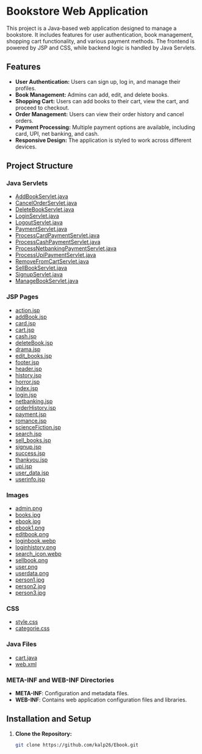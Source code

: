 # Bookstore Web Application

This project is a Java-based web application designed to manage a bookstore. It includes features for user authentication, book management, shopping cart functionality, and various payment methods. The frontend is powered by JSP and CSS, while backend logic is handled by Java Servlets.

## Features

- **User Authentication:** Users can sign up, log in, and manage their profiles.
- **Book Management:** Admins can add, edit, and delete books.
- **Shopping Cart:** Users can add books to their cart, view the cart, and proceed to checkout.
- **Order Management:** Users can view their order history and cancel orders.
- **Payment Processing:** Multiple payment options are available, including card, UPI, net banking, and cash.
- **Responsive Design:** The application is styled to work across different devices.

## Project Structure

### Java Servlets

- [AddBookServlet.java](AddBookServlet.java)
- [CancelOrderServlet.java](CancelOrderServlet.java)
- [DeleteBookServlet.java](DeleteBookServlet.java)
- [LoginServlet.java](LoginServlet.java)
- [LogoutServlet.java](LogoutServlet.java)
- [PaymentServlet.java](PaymentServlet.java)
- [ProcessCardPaymentServlet.java](ProcessCardPaymentServlet.java)
- [ProcessCashPaymentServlet.java](ProcessCashPaymentServlet.java)
- [ProcessNetbankingPaymentServlet.java](ProcessNetbankingPaymentServlet.java)
- [ProcessUpiPaymentServlet.java](ProcessUpiPaymentServlet.java)
- [RemoveFromCartServlet.java](RemoveFromCartServlet.java)
- [SellBookServlet.java](SellBookServlet.java)
- [SignupServlet.java](SignupServlet.java)
- [ManageBookServlet.java](manageBookServlet.java)

### JSP Pages

- [action.jsp](action.jsp)
- [addBook.jsp](addBook.jsp)
- [card.jsp](card.jsp)
- [cart.jsp](cart.jsp)
- [cash.jsp](cash.jsp)
- [deleteBook.jsp](deleteBook.jsp)
- [drama.jsp](drama.jsp)
- [edit_books.jsp](edit_books.jsp)
- [footer.jsp](footer.jsp)
- [header.jsp](header.jsp)
- [history.jsp](history.jsp)
- [horror.jsp](horror.jsp)
- [index.jsp](index.jsp)
- [login.jsp](login.jsp)
- [netbanking.jsp](netbanking.jsp)
- [orderHistory.jsp](orderHistory.jsp)
- [payment.jsp](payment.jsp)
- [romance.jsp](romance.jsp)
- [scienceFiction.jsp](scienceFiction.jsp)
- [search.jsp](search.jsp)
- [sell_books.jsp](sell_books.jsp)
- [signup.jsp](signup.jsp)
- [success.jsp](success.jsp)
- [thankyou.jsp](thankyou.jsp)
- [upi.jsp](upi.jsp)
- [user_data.jsp](user_data.jsp)
- [userinfo.jsp](userinfo.jsp)

### Images

- [admin.png](admin.png)
- [books.jpg](books.jpg)
- [ebook.jpg](ebook.jpg)
- [ebook1.png](ebook1.png)
- [editbook.png](editbook.png)
- [loginbook.webp](loginbook.webp)
- [loginhistory.png](loginhistory.png)
- [search_icon.webp](search_icon.webp)
- [sellbook.png](sellbook.png)
- [user.png](user.png)
- [userdata.png](userdata.png)
- [person1.jpg](person1.jpg)
- [person2.jpg](person2.jpg)
- [person3.jpg](person3.jpg)

### CSS

- [style.css](style.css)
- [categorie.css](categorie.css)

### Java Files

- [cart.java](cart.java)
- [web.xml](web.xml)

### META-INF and WEB-INF Directories

- **META-INF**: Configuration and metadata files.
- **WEB-INF**: Contains web application configuration files and libraries.

## Installation and Setup

1. **Clone the Repository:**
   ```bash
   git clone https://github.com/kalp26/Ebook.git
